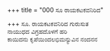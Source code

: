 +++
title = "000 ಸೂ ರಾಯಕಟಕವನಿರಿದ"

+++
ಸೂ. ರಾಯಕಟಕವನಿರಿದ ಗುರುಸುತ  
ನಾಯುಧದ ವಿಗ್ರಹದೊಳಗೆ ಹರಿ   
ಕಾಯಿದನು ಕೃಪೆಯಿಂದಲಭಿಮನ್ಯುವಿನ ನಂದನನ